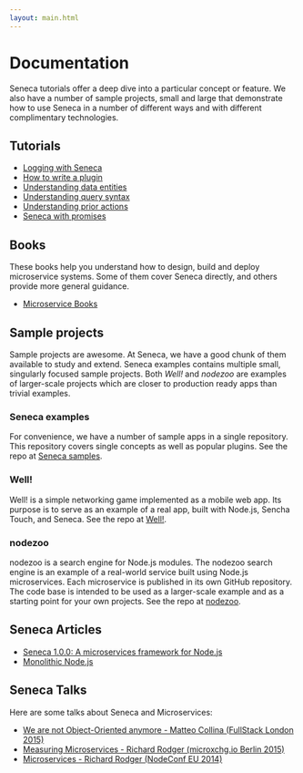 ```yaml
---
layout: main.html
---
```


# Documentation
Seneca tutorials offer a deep dive into a particular concept or feature. We also have a number of sample projects, small and large
that demonstrate how to use Seneca in a number of different ways and with different complimentary technologies.

## Tutorials

- [Logging with Seneca][]
- [How to write a plugin][]
- [Understanding data entities][]
- [Understanding query syntax][]
- [Understanding prior actions][]
- [Seneca with promises][]

## Books

These books help you understand how to design, build and deploy
microservice systems. Some of them cover Seneca directly, and others
provide more general guidance.

- [Microservice Books](/microservice-books.html)


## Sample projects
Sample projects are awesome. At Seneca, we have a good chunk of them available to study and extend. Seneca examples contains
multiple small, singularly focused sample projects. Both _Well!_ and _nodezoo_ are examples of larger-scale projects which are
closer to production ready apps than trivial examples.

### Seneca examples
For convenience, we have a number of sample apps in a single repository. This repository covers single concepts
as well as popular plugins. See the repo at [Seneca samples][].

### Well!
Well! is a simple networking game implemented as a mobile web app. Its purpose is to serve as an example of a real app, built with Node.js, Sencha Touch, and Seneca. See the repo at [Well!][].

### nodezoo
nodezoo is a search engine for Node.js modules. The nodezoo search engine is an example of a real-world service built using Node.js microservices. Each microservice is published in its own GitHub repository. The code base is intended to be used as a larger-scale example and as a starting point for your own projects. See the repo at [nodezoo][].

## Seneca Articles

- [Seneca 1.0.0: A microservices framework for Node.js](http://www.richardrodger.com/seneca-microservices-nodejs#.VqjAZRiLT-k)
- [Monolithic Node.js](http://www.richardrodger.com/monolithic-nodejs#.VqjAixiLT-k)

## Seneca Talks

Here are some talks about Seneca and Microservices:

<!--
- [The proof is in the pudding - seneca+hapi - Wyatt Preul (Nodevember 2015)][]
- [Pattern matching is awesome! - Dean McDonnell (Node.js Dublin 2015)][]
- [How Microservices fail and what to do about it - Richard Rodger (Microservices Dublin 2015)][]
-->
- [We are not Object-Oriented anymore - Matteo Collina (FullStack London 2015)](https://skillsmatter.com/skillscasts/6819-we-are-not-object-oriented-anymore-or-why-the-node-callback-style-is-awesome#showModal?modal-signup-complete)
- [Measuring Microservices - Richard Rodger (microxchg.io Berlin 2015)](http://www.infoq.com/presentations/measuring-microservices)
- [Microservices - Richard Rodger (NodeConf EU 2014)](https://www.youtube.com/watch?v=fVfWuked2qE)

<!--
- [Introducing the Seneca MVP framework for Node.js - Richard Rodger (Node.js Dublin 2012)][]
- [How to build big apps - Richard Rodger (Node Dublin 2012)][]
-->

[Logging with Seneca]: /tutorials/logging-with-seneca.html
[Seneca with promises]: /tutorials/seneca-with-promises.html
[How to write a plugin]: /tutorials/how-to-write-a-plugin.html
[Understanding data entities]: /tutorials/understanding-data-entities.html
[Understanding query syntax]: /tutorials/understanding-query-syntax.html
[Understanding prior actions]: /tutorials/understanding-prior-actions.html
[Seneca samples]: https://github.com/rjrodger/seneca-examples
[Well!]: https://github.com/nearform/well
[nodezoo]: https://github.com/rjrodger/nodezoo


[How to build big apps - Richard Rodger (Node Dublin 2012)]: https://www.youtube.com/watch?v=Qv0VQf7iJGQ
[Microservices - Richard Rodger (NodeConf EU 2014)]: https://www.youtube.com/watch?v=fVfWuked2qE
[Measuring Microservices - Richard Rodger (Microservices Dublin 2015)]: https://www.youtube.com/watch?v=ZRBKfyykEw8
[Measuring Microservices - Richard Rodger (Codemotion Rome 2015)]: https://www.youtube.com/watch?v=SQYCzAWlrHU
[How Microservices fail and what to do about it - Richard Rodger (Microservices Dublin 2015)]: https://www.youtube.com/watch?v=f40EybJwgBo
[Pattern matching is awesome! - Dean McDonnell (Node.js Dublin 2015)]: http://pattern-matching-is-awesome.mcdonnelldean.me/
[Introducing the Seneca MVP framework for Node.js - Richard Rodger (Node.js Dublin 2012)]: http://www.slideshare.net/rjrodger/introducing-the-seneca-mvp-framework-for-nodejs
[We are not Object-Oriented anymore - Matteo Collina (FullStack London 2015)]: http://thenewstack.io/microservices-node-js/
[The proof is in the pudding - seneca+hapi - Wyatt Preul (Nodevember 2015)]: https://www.youtube.com/watch?v=l7zFZcgAFzg
